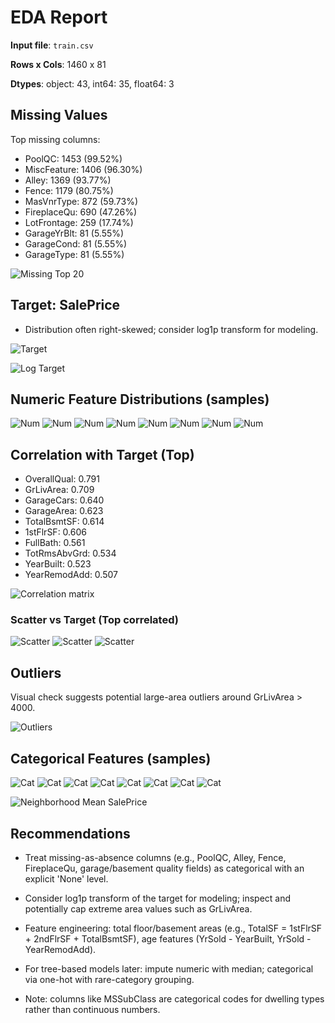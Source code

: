 # EDA Report

**Input file**: `train.csv`

**Rows x Cols**: 1460 x 81

**Dtypes**: object: 43, int64: 35, float64: 3

## Missing Values

Top missing columns:

- PoolQC: 1453 (99.52%)
- MiscFeature: 1406 (96.30%)
- Alley: 1369 (93.77%)
- Fence: 1179 (80.75%)
- MasVnrType: 872 (59.73%)
- FireplaceQu: 690 (47.26%)
- LotFrontage: 259 (17.74%)
- GarageYrBlt: 81 (5.55%)
- GarageCond: 81 (5.55%)
- GarageType: 81 (5.55%)

![Missing Top 20](plots/missing_top20.png)

## Target: SalePrice

- Distribution often right-skewed; consider log1p transform for modeling.

![Target](plots/target_hist.png)

![Log Target](plots/target_log_hist.png)

## Numeric Feature Distributions (samples)

![Num](plots/num_hist_MSSubClass.png)
![Num](plots/num_hist_LotFrontage.png)
![Num](plots/num_hist_LotArea.png)
![Num](plots/num_hist_OverallQual.png)
![Num](plots/num_hist_OverallCond.png)
![Num](plots/num_hist_YearBuilt.png)
![Num](plots/num_hist_YearRemodAdd.png)
![Num](plots/num_hist_MasVnrArea.png)

## Correlation with Target (Top)

- OverallQual: 0.791
- GrLivArea: 0.709
- GarageCars: 0.640
- GarageArea: 0.623
- TotalBsmtSF: 0.614
- 1stFlrSF: 0.606
- FullBath: 0.561
- TotRmsAbvGrd: 0.534
- YearBuilt: 0.523
- YearRemodAdd: 0.507

![Correlation matrix](plots/corr_matrix.png)

### Scatter vs Target (Top correlated)

![Scatter](plots/scatter_OverallQual_vs_SalePrice.png)
![Scatter](plots/scatter_GrLivArea_vs_SalePrice.png)
![Scatter](plots/scatter_GarageCars_vs_SalePrice.png)

## Outliers

Visual check suggests potential large-area outliers around GrLivArea > 4000.

![Outliers](plots/outlier_grlivarea.png)

## Categorical Features (samples)

![Cat](plots/cat_count_MSZoning.png)
![Cat](plots/cat_count_Street.png)
![Cat](plots/cat_count_Alley.png)
![Cat](plots/cat_count_LotShape.png)
![Cat](plots/cat_count_LandContour.png)
![Cat](plots/cat_count_Utilities.png)
![Cat](plots/cat_count_LotConfig.png)
![Cat](plots/cat_count_LandSlope.png)

![Neighborhood Mean SalePrice](plots/neighborhood_mean_target.png)


## Recommendations

- Treat missing-as-absence columns (e.g., PoolQC, Alley, Fence, FireplaceQu, garage/basement quality fields) as categorical with an explicit 'None' level.

- Consider log1p transform of the target for modeling; inspect and potentially cap extreme area values such as GrLivArea.

- Feature engineering: total floor/basement areas (e.g., TotalSF = 1stFlrSF + 2ndFlrSF + TotalBsmtSF), age features (YrSold - YearBuilt, YrSold - YearRemodAdd).

- For tree-based models later: impute numeric with median; categorical via one-hot with rare-category grouping.

- Note: columns like MSSubClass are categorical codes for dwelling types rather than continuous numbers.
